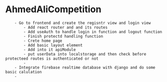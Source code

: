 # AhmedAliCompetition
        - Go to frontend and create the regisntr view and login view
            - Add react router and and its routes
            - Add useAuth to handle login in function and logout function
            - Finish protectd handling function
            - Crete home page
            - Add basic layout element
            - Add into it apiModule
            - put userData into localstorage and then check before protecteed routes is authenticated or not
            - 
        - Integrate firebase realtime database with django and do some basic calulation
        - 